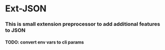 # Ext-JSON

### This is small extension preprocessor to add additional features to JSON
#### TODO: convert env vars to cli params